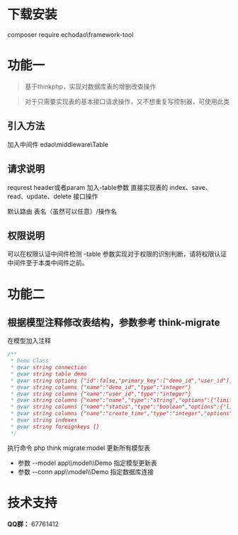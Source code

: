 
# 下载安装
composer require echodao\framework-tool

# 功能一
> 基于thinkphp，实现对数据库表的增删改查操作

> 对于只需要实现表的基本接口请求操作，又不想重复写控制器，可使用此类
## 引入方法
加入中间件 edao\middleware\Table

## 请求说明
requrest header或者param 加入-table参数 直接实现表的 index、save、read、update、delete 接口操作

默认路由 表名（虽然可以任意）/操作名

## 权限说明
可以在权限认证中间件检测 -table 参数实现对于权限的识别判断，请将权限认证中间件至于本类中间件之前。

# 功能二
## 根据模型注释修改表结构，参数参考 think-migrate
在模型加入注释
```php
/**
 * Demo Class
 * @var string connection
 * @var string table demo 
 * @var string options {"id":false,"primary_key":["demo_id","user_id"],"engine":"MyISAM","collation":"utf8_general_ci"}
 * @var string columns {"name":"demo_id","type":"integer"}
 * @var string columns {"name":"user_id","type":"integer"}
 * @var string columns {"name":"name","type":"string","options":{"limit":50,"comment":"标题"}}
 * @var string columns {"name":"status","type":"boolean","options":{"limit":1},"comment":"状态"}
 * @var string columns {"name":"create_time","type":"integer","options":{"null":true,"comment":"添加时间"}}
 * @var string indexes
 * @var string foreignkeys {}
 */
```

执行命令 php think migrate:model 更新所有模型表
* 参数 --model app\\\model\\\Demo 指定模型更新表
* 参数 --conn app\\\model\\\Demo 指定数据库连接

# 技术支持
**QQ群：** 67761412